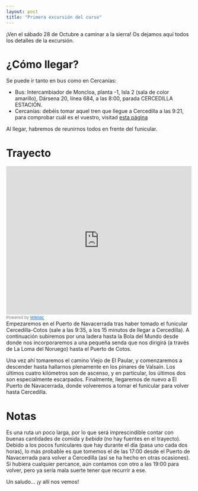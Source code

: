 ```yaml
---
layout: post
title: "Primera excursión del curso" 
---
```



¡Ven el sábado 28 de Octubre a caminar a la sierra!
Os dejamos aquí todos los detalles de la excursión.


<!-- more -->
# ¿Cómo llegar?
Se puede ir tanto en bus como en Cercanías: 
- Bus: Intercambiador de Moncloa, planta -1, Isla 2 (sala de color amarillo), Dársena 20, línea 684, a las 8:00, parada CERCEDILLA ESTACIÓN. 
- Cercanías: debéis tomar aquel tren que llegue a Cercedilla a las 9:21, para comprobar cuál es el vuestro, visitad [esta página](http://www.renfe.com/viajeros/cercanias/madrid/) 

Al llegar, habremos de reunirnos todos en frente del funicular. 

# Trayecto 
<div class="videoWrapper">
    <iframe frameBorder="0" scrolling="no" src="https://es.wikiloc.com/wikiloc/spatialArtifacts.do?event=view&id=20448737&measures=off&title=off&near=off&images=off&maptype=T" width="500" height="400"></iframe><div style="background-color:#fff;color:#777;font-size:11px;line-height:16px;">Powered by <a style="color:#06d;font-size:11px;line-height:16px;" target="_blank" href="https://es.wikiloc.com">Wikiloc</a></div>
</div>
Empezaremos en el Puerto de Navacerrada tras haber tomado el funicular Cercedilla-Cotos (sale a las 9:35, a los 15 minutos de llegar a Cercedilla). A continuación subiremos por una ladera hasta la Bola del Mundo desde donde nos incorporaremos a una pequeña senda que nos dirigirá (a través de La Loma del Noruego) hasta el Puerto de Cotos.

Una vez ahí tomaremos el camino Viejo de El Paular, y comenzaremos a descender hasta hallarnos plenamente en los pinares de Valsaín. Los últimos cuatro kilómetros son de ascenso, y en particular, los últimos dos son especialmente escarpados. Finalmente, llegaremos de nuevo a El Puerto de Navacerrada, donde volveremos a tomar el funicular para volver hasta Cercedilla. 

# Notas 
Es una ruta un poco larga, por lo que será imprescindible contar con buenas cantidades de comida y *bebida* (no hay fuentes en el trayecto). 
Debido a los pocos funiculares que hay durante el día (pasa uno cada dos horas), lo más probable es que tomemos el de las 17:00 desde el Puerto de Navacerrada para volver a Cercedilla (así se ha hecho en otras ocasiones). Si hubiera cualquier percance, aún contamos con otro a las 19:00 para volver, pero ya sería mala suerte tener que recurrir a ese. 

Un saludo... ¡y allí nos vemos!

